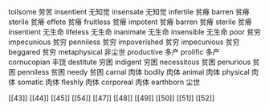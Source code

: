 




toilsome 劳苦
insentient 无知觉
insensate 无知觉
infertile 贫瘠
barren 贫瘠
sterile 贫瘠
effete 贫瘠
fruitless 贫瘠
impotent 贫瘠
barren 贫瘠
sterile 贫瘠
insentient 无生命
lifeless 无生命
inanimate 无生命
insensible 无生命
poor 贫穷
impecunious 贫穷
penniless 贫穷
impoverished 贫穷
impecunious 贫穷
beggared 贫穷
metaphysical 非尘世
productive 多产
prolific 多产
cornucopian 丰饶
destitute 穷困
indigent 穷困
necessitous 贫困
penurious 贫困
penniless 贫困
needy 贫困
carnal 肉体
bodily 肉体
animal 肉体
physical 肉体
somatic 肉体
fleshly 肉体
corporeal 肉体
earthborn 尘世

[[43]]
[[44]]
[[45]]
[[54]]
[[47]]
[[48]]
[[49]]
[[50]]
[[51]]
[[52]]